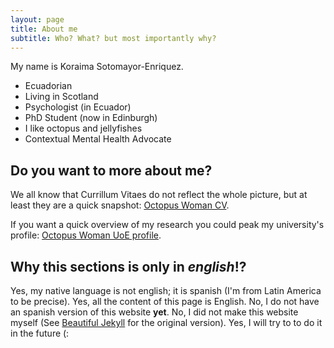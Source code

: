 ```yaml
---
layout: page
title: About me
subtitle: Who? What? but most importantly why?
---
```


My name is Koraima Sotomayor-Enriquez.

 - Ecuadorian 
 - Living in Scotland
 - Psychologist (in Ecuador)
 - PhD Student (now in Edinburgh)
 - I like octopus and jellyfishes
 - Contextual Mental Health Advocate


## Do you want to more about me? 

We all know that Currillum Vitaes do not reflect the whole picture, but at least they are a quick snapshot: 
[Octopus Woman CV](cv/British_CV__KS___June2022.pdf).

If you want a quick overview of my research you could peak 
my university's profile: [Octopus Woman UoE profile](https://www.ed.ac.uk/profile/koraima-sotomayor-enriquez).

## Why this sections is only in _english_!?

Yes, my native language is not english; it is spanish (I'm from Latin America to be precise). 
Yes, all the content of this page is English. No, I do not have an spanish version 
of this website **yet**. No, I did not make this website myself (See [Beautiful Jekyll](https://beautifuljekyll.com) for the original version). 
Yes, I will try to to do it in the future (: 
